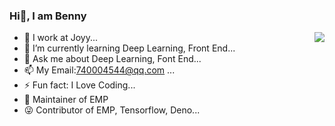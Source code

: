 ### Hi👋, I am Benny 
<img align="right" src="https://github-readme-stats.vercel.app/api?username=flyyuan&show_icons=true&icon_color=805AD5&text_color=718096&bg_color=ffffff&hide_title=true" />

- 🔭 I work at Joyy...
- 🌱 I’m currently learning Deep Learning, Front End...
- 💬 Ask me about Deep Learning, Font End...
- 📫 My Email:740004544@qq.com ...
- ⚡ Fun fact: I Love Coding...
- 💪 Maintainer of EMP
- 😜 Contributor of EMP, Tensorflow, Deno...
